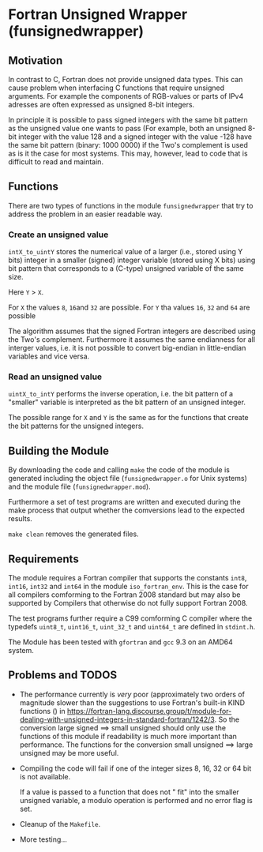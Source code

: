 # Fortran Unsigned Wrapper (funsignedwrapper)

## Motivation
In contrast to C, Fortran does not provide unsigned data types.
This can cause problem when interfacing C functions that require 
unsigned arguments. For example the components of RGB-values or
parts of IPv4 adresses are often expressed as unsigned 8-bit integers.

In principle it is possible to pass signed integers with the same bit
pattern as the unsigned value one wants to pass (For example,
both an unsigned 8-bit integer with the value 128 and a signed integer
with the value -128 have the same bit pattern (binary: 1000 0000) if
the Two's complement is used as is it the case for most systems.
This may, however, lead to code that is difficult to read and maintain.

## Functions

There are two types of functions in the module `funsignedwrapper`
that try to address the problem in an easier readable way.


### Create an unsigned value

`intX_to_uintY` stores the numerical value of a larger (i.e., stored
using Y bits) integer in a smaller (signed) integer variable (stored using X
bits) using bit pattern that corresponds to a (C-type) unsigned variable
of the same size.

Here `Y` > `X`.

For `X` the values `8`, `16`and  `32` are possible.
For `Y` tha values `16`, `32` and `64` are possible

The algorithm assumes that the signed Fortran integers are described using
the Two's complement. Furthermore it assumes the same endianness for all
interger values, i.e. it is not possible to convert big-endian in 
little-endian variables and vice versa.

### Read an unsigned value

`uintX_to_intY` performs the inverse operation, i.e. the bit pattern of a
"smaller" variable is interpreted as the bit pattern of an unsigned integer.

The possible range for `X` and `Y` is the same as for the functions that create
the bit patterns for the unsigned integers.


## Building the Module

By downloading the code and calling `make` the code of the module is generated
including the object file (`funsignedwrapper.o` for Unix systems) and the 
module file (`funsignedwrapper.mod`).

Furthermore a set of test programs are written and executed during the make process
that output whether the comversions lead to the expected results.

`make clean` removes the generated files.

## Requirements

The module requires a Fortran compiler that supports the constants `int8`, `int16`,
`int32` and `int64` in the module `iso_fortran_env`.
This is the case for all compilers comforming to the Fortran 2008
standard but may also be supported by Compilers that otherwise do not fully support
Fortran 2008.

The test programs further require a C99 comforming C compiler where the typedefs
`uint8_t`, `uint16_t`, `uint_32_t` and `uint64_t` are defined in `stdint.h`.

The Module has been tested with `gfortran` and `gcc` 9.3 on an AMD64 system.

## Problems and TODOS 

* The performance currently is _very_ poor (approximately two orders of magnitude 
  slower than the suggestions to use Fortran's built-in KIND functions ()
  in https://fortran-lang.discourse.group/t/module-for-dealing-with-unsigned-integers-in-standard-fortran/1242/3.
  So the conversion large signed ==> small unsigned should only use the functions of this module
  if readability is much more important than performance. 
  The functions for the conversion small unsigned ==> large unsigned may be more useful. 
 

* Compiling the code will fail if one of the integer sizes 8, 16, 32 or 64 bit
  is not available.
  
  If a value is passed to a function that does not " fit" into the smaller unsigned variable,
  a modulo operation is performed and no error flag is set.

* Cleanup of the `Makefile`.

* More testing...







